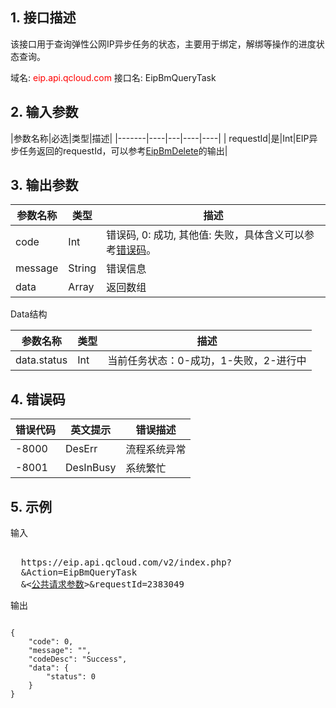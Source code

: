 ## 1. 接口描述
该接口用于查询弹性公网IP异步任务的状态，主要用于绑定，解绑等操作的进度状态查询。
 
域名: <font style="color:red">eip.api.qcloud.com</font>
接口名: EipBmQueryTask



## 2. 输入参数
 
|参数名称|必选|类型|描述|
|-------|----|---|----|----|
| requestId|是|Int|EIP异步任务返回的requestId，可以参考[EipBmDelete]()的输出|

## 3. 输出参数
| 参数名称 | 类型 | 描述 |
|---------|---------|---------|
| code |  Int | 错误码, 0: 成功, 其他值: 失败，具体含义可以参考[错误码]()。 |
| message |   String | 错误信息 |
| data |   Array | 返回数组 |

Data结构

|参数名称|类型|描述|
|---|---|---|
| data.status | Int | 当前任务状态：0-成功，1-失败，2-进行中|

## 4. 错误码
|错误代码|英文提示|错误描述|
|---|---|---|
|-8000|DesErr|流程系统异常|
|-8001|DesInBusy|系统繁忙|

## 5. 示例
 
输入
<pre>

  https://eip.api.qcloud.com/v2/index.php?
  &Action=EipBmQueryTask
  &<<a href="https://www.qcloud.com/doc/api/229/6976">公共请求参数</a>>&requestId=2383049
</pre>

输出
```

{
    "code": 0,
    "message": "",
    "codeDesc": "Success",
    "data": {
        "status": 0
    }
}

```

